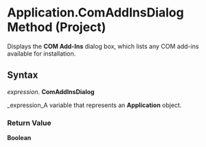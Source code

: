 
# Application.ComAddInsDialog Method (Project)

Displays the  **COM Add-Ins** dialog box, which lists any COM add-ins available for installation.


## Syntax

 _expression_. **ComAddInsDialog**

 _expression_A variable that represents an  **Application** object.


### Return Value

 **Boolean**

